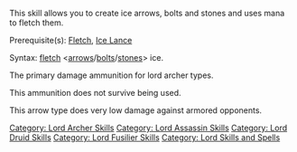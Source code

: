This skill allows you to create ice arrows, bolts and stones and uses
mana to fletch them.

Prerequisite(s): [Fletch](Fletch "wikilink"), [Ice
Lance](Ice_Lance "wikilink")

Syntax: [fletch](Fletch.md "wikilink")
\<[arrows](:Category:_Arrows.md "wikilink")/[bolts](:Category:_Bolts.md "wikilink")/[stones](:Category:_Stones.md "wikilink")\>
ice.

The primary damage ammunition for lord archer types.

This ammunition does not survive being used.

This arrow type does very low damage against armored opponents.

[Category: Lord Archer Skills](Category:_Lord_Archer_Skills "wikilink")
[Category: Lord Assassin
Skills](Category:_Lord_Assassin_Skills "wikilink") [Category: Lord Druid
Skills](Category:_Lord_Druid_Skills "wikilink") [Category: Lord Fusilier
Skills](Category:_Lord_Fusilier_Skills "wikilink") [Category: Lord
Skills and Spells](Category:_Lord_Skills_and_Spells "wikilink")
